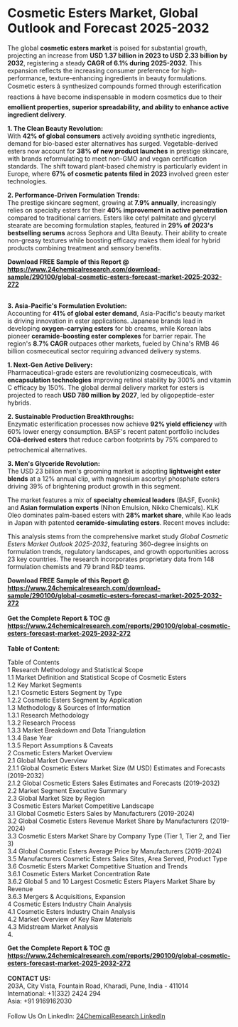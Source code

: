 <h1>Cosmetic Esters Market, Global Outlook and Forecast 2025-2032</h1><p>The global <strong>cosmetic esters market</strong> is poised for substantial growth, projecting an increase from <strong>USD 1.37 billion in 2023 to USD 2.33 billion by 2032</strong>, registering a steady <strong>CAGR of 6.1% during 2025-2032</strong>. This expansion reflects the increasing consumer preference for high-performance, texture-enhancing ingredients in beauty formulations. Cosmetic esters â synthesized compounds formed through esterification reactions â have become indispensable in modern cosmetics due to their <strong>emollient properties, superior spreadability, and ability to enhance active ingredient delivery</strong>.</p><p><strong>1. The Clean Beauty Revolution:</strong><br>
With <strong>42% of global consumers</strong> actively avoiding synthetic ingredients, demand for bio-based ester alternatives has surged. Vegetable-derived esters now account for <strong>38% of new product launches</strong> in prestige skincare, with brands reformulating to meet non-GMO and vegan certification standards. The shift toward plant-based chemistry is particularly evident in Europe, where <strong>67% of cosmetic patents filed in 2023</strong> involved green ester technologies.</p><p><strong>2. Performance-Driven Formulation Trends:</strong><br>
The prestige skincare segment, growing at <strong>7.9% annually</strong>, increasingly relies on specialty esters for their <strong>40% improvement in active penetration</strong> compared to traditional carriers. Esters like cetyl palmitate and glyceryl stearate are becoming formulation staples, featured in <strong>29% of 2023's bestselling serums</strong> across Sephora and Ulta Beauty. Their ability to create non-greasy textures while boosting efficacy makes them ideal for hybrid products combining treatment and sensory benefits.</p><div><b>Download FREE Sample of this Report @ 
            <a href="https://www.24chemicalresearch.com/download-sample/290100/global-cosmetic-esters-forecast-market-2025-2032-272">
            https://www.24chemicalresearch.com/download-sample/290100/global-cosmetic-esters-forecast-market-2025-2032-272</a></b></div><br><p><strong>3. Asia-Pacific's Formulation Evolution:</strong><br>
Accounting for <strong>41% of global ester demand</strong>, Asia-Pacific's beauty market is driving innovation in ester applications. Japanese brands lead in developing <strong>oxygen-carrying esters</strong> for bb creams, while Korean labs pioneer <strong>ceramide-boosting ester complexes</strong> for barrier repair. The region's <strong>8.7% CAGR</strong> outpaces other markets, fueled by China's RMB 46 billion cosmeceutical sector requiring advanced delivery systems.</p><p><strong>1. Next-Gen Active Delivery:</strong><br>
Pharmaceutical-grade esters are revolutionizing cosmeceuticals, with <strong>encapsulation technologies</strong> improving retinol stability by 300% and vitamin C efficacy by 150%. The global dermal delivery market for esters is projected to reach <strong>USD 780 million by 2027</strong>, led by oligopeptide-ester hybrids.</p><p><strong>2. Sustainable Production Breakthroughs:</strong><br>
Enzymatic esterification processes now achieve <strong>92% yield efficiency</strong> with 60% lower energy consumption. BASF's recent patent portfolio includes <strong>COâ-derived esters</strong> that reduce carbon footprints by 75% compared to petrochemical alternatives.</p><p><strong>3. Men's Glyceride Revolution:</strong><br>
The USD 23 billion men's grooming market is adopting <strong>lightweight ester blends</strong> at a 12% annual clip, with magnesium ascorbyl phosphate esters driving 39% of brightening product growth in this segment.</p><p>The market features a mix of <strong>specialty chemical leaders</strong> (BASF, Evonik) and <strong>Asian formulation experts</strong> (Nihon Emulsion, Nikko Chemicals). KLK Oleo dominates palm-based esters with <strong>28% market share</strong>, while Kao leads in Japan with patented <strong>ceramide-simulating esters</strong>. Recent moves include:</p><p>This analysis stems from the comprehensive market study <em>Global Cosmetic Esters Market Outlook 2025-2032</em>, featuring 360-degree insights on formulation trends, regulatory landscapes, and growth opportunities across 23 key countries. The research incorporates proprietary data from 148 formulation chemists and 79 brand R&amp;D teams.</p><div><b>Download FREE Sample of this Report @ 
            <a href="https://www.24chemicalresearch.com/download-sample/290100/global-cosmetic-esters-forecast-market-2025-2032-272">
            https://www.24chemicalresearch.com/download-sample/290100/global-cosmetic-esters-forecast-market-2025-2032-272</a></b></div><br><div><b>Get the Complete Report & TOC @ 
            <a href="https://www.24chemicalresearch.com/reports/290100/global-cosmetic-esters-forecast-market-2025-2032-272">
            https://www.24chemicalresearch.com/reports/290100/global-cosmetic-esters-forecast-market-2025-2032-272</a></b></div><br>
            <b>Table of Content:</b><p>Table of Contents<br />
1 Research Methodology and Statistical Scope<br />
1.1 Market Definition and Statistical Scope of Cosmetic Esters<br />
1.2 Key Market Segments<br />
1.2.1 Cosmetic Esters Segment by Type<br />
1.2.2 Cosmetic Esters Segment by Application<br />
1.3 Methodology & Sources of Information<br />
1.3.1 Research Methodology<br />
1.3.2 Research Process<br />
1.3.3 Market Breakdown and Data Triangulation<br />
1.3.4 Base Year<br />
1.3.5 Report Assumptions & Caveats<br />
2 Cosmetic Esters Market Overview<br />
2.1 Global Market Overview<br />
2.1.1 Global Cosmetic Esters Market Size (M USD) Estimates and Forecasts (2019-2032)<br />
2.1.2 Global Cosmetic Esters Sales Estimates and Forecasts (2019-2032)<br />
2.2 Market Segment Executive Summary<br />
2.3 Global Market Size by Region<br />
3 Cosmetic Esters Market Competitive Landscape<br />
3.1 Global Cosmetic Esters Sales by Manufacturers (2019-2024)<br />
3.2 Global Cosmetic Esters Revenue Market Share by Manufacturers (2019-2024)<br />
3.3 Cosmetic Esters Market Share by Company Type (Tier 1, Tier 2, and Tier 3)<br />
3.4 Global Cosmetic Esters Average Price by Manufacturers (2019-2024)<br />
3.5 Manufacturers Cosmetic Esters Sales Sites, Area Served, Product Type<br />
3.6 Cosmetic Esters Market Competitive Situation and Trends<br />
3.6.1 Cosmetic Esters Market Concentration Rate<br />
3.6.2 Global 5 and 10 Largest Cosmetic Esters Players Market Share by Revenue<br />
3.6.3 Mergers & Acquisitions, Expansion<br />
4 Cosmetic Esters Industry Chain Analysis<br />
4.1 Cosmetic Esters Industry Chain Analysis<br />
4.2 Market Overview of Key Raw Materials<br />
4.3 Midstream Market Analysis<br />
4.</p><div><b>Get the Complete Report & TOC @ 
            <a href="https://www.24chemicalresearch.com/reports/290100/global-cosmetic-esters-forecast-market-2025-2032-272">
            https://www.24chemicalresearch.com/reports/290100/global-cosmetic-esters-forecast-market-2025-2032-272</a></b></div><br><b>CONTACT US:</b><br>
            203A, City Vista, Fountain Road, Kharadi, Pune, India - 411014<br>
            International: +1(332) 2424 294<br>
            Asia: +91 9169162030 <br><br>
            Follow Us On LinkedIn: <a href="https://www.linkedin.com/company/24chemicalresearch/">24ChemicalResearch LinkedIn</a>